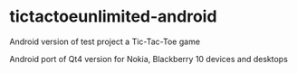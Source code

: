 # tictactoeunlimited-android
Android version of test project a Tic-Tac-Toe game

Android port of Qt4 version for Nokia, Blackberry 10 devices and desktops
